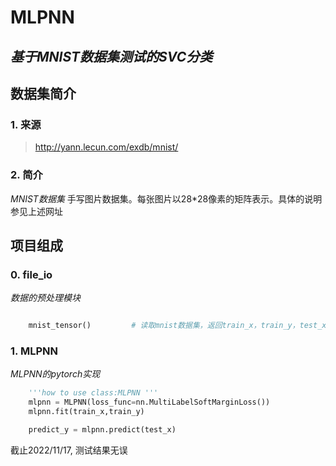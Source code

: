 # MLPNN
*基于MNIST数据集测试的SVC分类*
---
## 数据集简介
### 1. 来源

>  http://yann.lecun.com/exdb/mnist/


### 2. 简介

*MNIST数据集*
手写图片数据集。每张图片以28*28像素的矩阵表示。具体的说明参见上述网址


## 项目组成
### 0. file_io
*数据的预处理模块*
``` python

    mnist_tensor()         # 读取mnist数据集，返回train_x，train_y，test_x，test_y

```

### 1. MLPNN
*MLPNN的pytorch实现*
``` python
    '''how to use class:MLPNN '''
    mlpnn = MLPNN(loss_func=nn.MultiLabelSoftMarginLoss())
    mlpnn.fit(train_x,train_y)

    predict_y = mlpnn.predict(test_x)

```




截止2022/11/17, 测试结果无误
